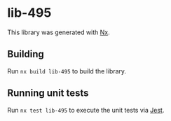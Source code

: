 # lib-495

This library was generated with [Nx](https://nx.dev).

## Building

Run `nx build lib-495` to build the library.

## Running unit tests

Run `nx test lib-495` to execute the unit tests via [Jest](https://jestjs.io).
